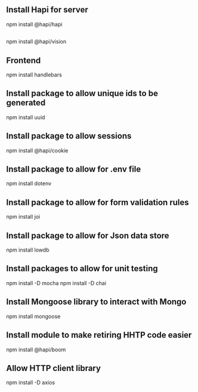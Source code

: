 ## Install Hapi for server
npm install @hapi/hapi

##
npm install @hapi/vision

## Frontend
npm install handlebars

## Install package to allow unique ids to be generated
npm install uuid

## Install package to allow sessions
npm install @hapi/cookie

## Install package to allow for .env file
npm install dotenv

## Install package to allow for form validation rules
npm install joi

## Install package to allow for Json data store
npm install lowdb

## Install packages to allow for unit testing
npm install -D mocha
npm install -D chai

## Install Mongoose library to interact with Mongo
npm install mongoose

## Install module to make retiring HHTP code easier
npm install @hapi/boom

## Allow HTTP client library
npm install -D axios




